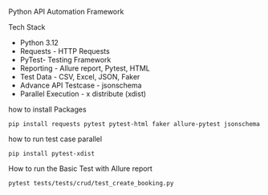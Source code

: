 Python API Automation Framework

Tech Stack
- Python 3.12
- Requests - HTTP Requests
- PyTest- Testing Framework
- Reporting - Allure report, Pytest, HTML
- Test Data - CSV, Excel, JSON, Faker
- Advance API Testcase - jsonschema
- Parallel Execution - x distribute (xdist)


how to install Packages

```pip install requests pytest pytest-html faker allure-pytest jsonschema```


how to run test case parallel

```pip install pytest-xdist```

How to run the Basic Test with Allure report

```pytest tests/tests/crud/test_create_booking.py```